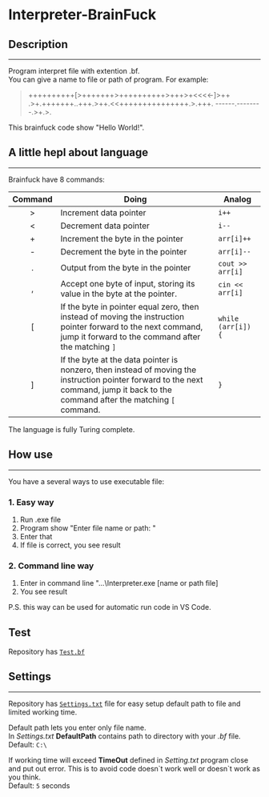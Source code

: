 # Interpreter-BrainFuck
## Description 
---
Program interpret file with extention .bf.  
You can give a name to file or path of program. 
For example: 

> ++++++++++[>+++++++>++++++++++>+++>+<<<<-]>++
> .>+.+++++++..+++.>++.<<+++++++++++++++.>.+++.
> ------.--------.>+.>.  

This brainfuck code show "Hello World!".

## A little hepl about language
---
Brainfuck have 8 commands:  

| Command | Doing | Analog |
|:-:|---|---|
| \> | Increment data pointer | `i++` |
| < | Decrement data pointer  | `i--` |
| + | Increment the byte in the pointer | `arr[i]++` | 
| - | Decrement the byte in the pointer | `arr[i]--` |
| . | Output from the byte in the pointer | `cout >> arr[i]` |
| , | Accept one byte of input, storing its value in the byte at the pointer. | `cin << arr[i]` |
| [ | If the byte in pointer equal zero, then instead of moving the instruction pointer forward to the next command, jump it forward to the command after the matching `]`| `while (arr[i]) {` |
| ] | If the byte at the data pointer is nonzero, then instead of moving the instruction pointer forward to the next command, jump it back to the command after the matching `[` command. | `}` |

The language is fully Turing complete.
## How use
---
You have a several ways to use executable file:  
### 1. Easy way
1. Run .exe file  
2. Program show "Enter file name or path: "
3. Enter that
4. If file is correct, you see result

### 2. Command line way
1. Enter in command line "...\Interpreter.exe [name or path file]
2. You see result  
   
P.S. this way can be used for automatic run code in VS Code.

## Test

Repository has [`Test.bf`](./Test.bf)

## Settings
---
Repository has [`Settings.txt`](./Settings.txt) file for easy setup default path to file and limited working time. 


Default path lets you enter only file name.  
In *Settings.txt* **DefaultPath** contains path to directory with your *.bf* file.  
Default: `C:\`

If working time will exceed **TimeOut** defined in *Setting.txt* program close and put out error. This is to avoid code doesn\`t work well or doesn\`t work as you think.  
Default: `5` seconds